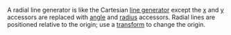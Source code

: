 A radial line generator is like the Cartesian [line generator](https://pub.dev/documentation/d4_shape/latest/topics/Lines-topic.html) except the [x](https://pub.dev/documentation/d4_shape/latest/d4_shape/Line/x.html) and [y](https://pub.dev/documentation/d4_shape/latest/d4_shape/Line/y.html) accessors are replaced with [angle](https://pub.dev/documentation/d4_shape/latest/d4_shape/LineRadial/angle.html) and [radius](https://pub.dev/documentation/d4_shape/latest/d4_shape/LineRadial/radius.html) accessors. Radial lines are positioned relative to the origin; use a [transform](http://www.w3.org/TR/SVG/coords.html#TransformAttribute) to change the origin.